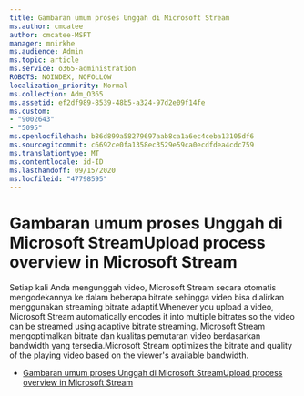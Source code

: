 ```yaml
---
title: Gambaran umum proses Unggah di Microsoft Stream
ms.author: cmcatee
author: cmcatee-MSFT
manager: mnirkhe
ms.audience: Admin
ms.topic: article
ms.service: o365-administration
ROBOTS: NOINDEX, NOFOLLOW
localization_priority: Normal
ms.collection: Adm_O365
ms.assetid: ef2df989-8539-48b5-a324-97d2e09f14fe
ms.custom:
- "9002643"
- "5095"
ms.openlocfilehash: b86d899a58279697aab8ca1a6ec4ceba13105df6
ms.sourcegitcommit: c6692ce0fa1358ec3529e59ca0ecdfdea4cdc759
ms.translationtype: MT
ms.contentlocale: id-ID
ms.lasthandoff: 09/15/2020
ms.locfileid: "47798595"
---
```

# <a name="upload-process-overview-in-microsoft-stream"></a><span data-ttu-id="15dbf-102">Gambaran umum proses Unggah di Microsoft Stream</span><span class="sxs-lookup"><span data-stu-id="15dbf-102">Upload process overview in Microsoft Stream</span></span>

<span data-ttu-id="15dbf-103">Setiap kali Anda mengunggah video, Microsoft Stream secara otomatis mengodekannya ke dalam beberapa bitrate sehingga video bisa dialirkan menggunakan streaming bitrate adaptif.</span><span class="sxs-lookup"><span data-stu-id="15dbf-103">Whenever you upload a video, Microsoft Stream automatically encodes it into multiple bitrates so the video can be streamed using adaptive bitrate streaming.</span></span> <span data-ttu-id="15dbf-104">Microsoft Stream mengoptimalkan bitrate dan kualitas pemutaran video berdasarkan bandwidth yang tersedia.</span><span class="sxs-lookup"><span data-stu-id="15dbf-104">Microsoft Stream optimizes the bitrate and quality of the playing video based on the viewer's available bandwidth.</span></span>

- [<span data-ttu-id="15dbf-105">Gambaran umum proses Unggah di Microsoft Stream</span><span class="sxs-lookup"><span data-stu-id="15dbf-105">Upload process overview in Microsoft Stream</span></span>](https://docs.microsoft.com/stream/upload-process-overview)
